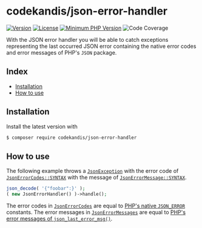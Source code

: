 # codekandis/json-error-handler

[![Version][xtlink-version-badge]][srclink-changelog]
[![License][xtlink-license-badge]][srclink-license]
[![Minimum PHP Version][xtlink-php-version-badge]][xtlink-php-net]
![Code Coverage][xtlink-code-coverage-badge]

With the JSON error handler you will be able to catch exceptions representing the last occurred JSON error containing the native error codes and error messages of PHP's `JSON` package.

## Index

* [Installation](#installation)
* [How to use](#how-to-use)

## Installation

Install the latest version with

```bash
$ composer require codekandis/json-error-handler
```

## How to use

The following example throws a [`JsonException`][xtlink-php-net-json-exception] with the error code of [`JsonErrorCodes::SYNTAX`][srclink-json-error-codes] with the message of [`JsonErrorMessage::SYNTAX`][srclink-json-error-messages].

```php
json_decode( '{"foobar":}' );
( new JsonErrorHandler() )->handle();
```

The error codes in [`JsonErrorCodes`][srclink-json-error-codes] are equal to [PHP's native `JSON_ERROR`][xtlink-php-net-json-error-constant] constants. The error messages in [`JsonErrorMessages`][srclink-json-error-messages] are equal to [PHP's error messages of `json_last_error_msg()`][xtlink-php-net-json-last-error-msg].



[xtlink-version-badge]: https://img.shields.io/badge/version-development-blue.svg
[xtlink-license-badge]: https://img.shields.io/badge/license-MIT-yellow.svg
[xtlink-php-version-badge]: https://img.shields.io/badge/php-%3E%3D%207.3-8892BF.svg
[xtlink-code-coverage-badge]: https://img.shields.io/badge/coverage-100%25-green.svg
[xtlink-php-net]: https://php.net
[xtlink-php-net-json-exception]: https://www.php.net/manual/de/class.jsonexception.php
[xtlink-php-net-json-error-constant]: https://www.php.net/manual/en/function.json-last-error.php#refsect1-function.json-last-error-returnvalues
[xtlink-php-net-json-last-error-msg]: https://www.php.net/manual/en/function.json-last-error-msg.php

[srclink-changelog]: ./CHANGELOG.md
[srclink-license]: ./LICENSE
[srclink-json-error-codes]: ./src/JsonErrorCodes.php
[srclink-json-error-messages]: ./src/JsonErrorMessages.php
[srclink-json-error-handler]: ./src/JsonErrorHandler.php
